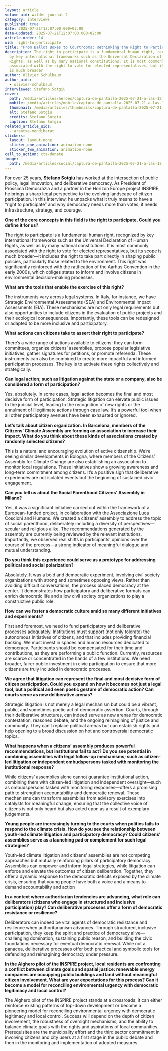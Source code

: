 ```yaml
---
layout: article
volume-uid: wilder-journal-2
category: interviews
published: true
date: 2025-07-21T12:07:00.000+02:00
date-updated: 2025-07-21T12:07:00.000+02:00
article-order: 14
uid: right-to-participate
title: "From Ballot Boxes to Courtrooms: Rethinking the Right to Participate"
description: The right to participate is a fundamental human right, recognized
  by key international frameworks such as the Universal Declaration of Human
  Rights, as well as by many national constitutions. It is most commonly
  associated with the right to vote for elected representatives, but its scope
  is much broader
author: Olivier Schulbaum
author_uids:
  - olivier-schulbaum
interviewee: Stefano Sotgiu
cover:
  path: /media/articles/heroes/captura-de-pantalla-2025-07-21-a-las-12.12.39.png
  mobile: /media/articles/mobile/captura-de-pantalla-2025-07-21-a-las-12.12.39.png
  thumbnail: /media/articles/thumbnails/captura-de-pantalla-2025-07-21-a-las-12.12.39.png
  alt: Stefano Sotgiu
  credits: Stefano Sotgiu
  caption: Stefano Sotgiu
related_article_uids:
  - arantxa-mendiharat
stickers:
  layout: layout-none
  sticker_one_animation: animation-none
  sticker_two_animation: animation-none
call_to_action: cta-donate
image:
  path: /media/articles/social/captura-de-pantalla-2025-07-21-a-las-12.12.39.png
---
```

For over 25 years, **Stefano Sotgiu** has worked at the intersection of public policy, legal innovation, and deliberative democracy. As President of Prossima Democrazia and a partner in the Horizon Europe project INSPIRE, he brings a sharp legal perspective to the evolving landscape of citizen participation. In this interview, he unpacks what it truly means to have a “right to participate” and why democracy needs more than votes; it needs infrastructure, strategy, and courage.

**One of the core concepts in this field is the right to participate. Could you define it for us?** 

The right to participate is a fundamental human right, recognized by key international frameworks such as the Universal Declaration of Human Rights, as well as by many national constitutions. It is most commonly associated with the right to vote for elected representatives, but its scope is much broader—it includes the right to take part directly in shaping public policies, particularly those related to the environment. This right was significantly reinforced with the ratification of the Aarhus Convention in the early 2000s, which obliges states to inform and involve citizens in environmental decision-making processes.

**What are the tools that enable the exercise of this right?**  

The instruments vary across legal systems. In Italy, for instance, we have Strategic Environmental Assessments (SEA) and Environmental Impact Assessments (EIA). These mechanisms are not only legal requirements but also opportunities to include citizens in the evaluation of public projects and their ecological consequences. Importantly, these tools can be redesigned or adapted to be more inclusive and participatory.

**What actions can citizens take to assert their right to participate?** 

There’s a wide range of actions available to citizens: they can form committees, organize citizens’ assemblies, propose popular legislative initiatives, gather signatures for petitions, or promote referenda. These instruments can also be combined to create more impactful and informed participation processes. The key is to activate these rights collectively and strategically.

**Can legal action; such as litigation against the state or a company, also be considered a form of participation?** 

Yes, absolutely. In some cases, legal action becomes the final and most decisive form of participation. Strategic litigation can elevate public issues to the judicial level, leading to the recognition of new rights or the annulment of illegitimate actions through case law. It’s a powerful tool when all other participatory avenues have been exhausted or ignored.

**Let’s talk about citizen organization. In Barcelona, members of the Citizens’ Climate Assembly are forming an association to increase their impact. What do you think about these kinds of associations created by randomly selected citizens?** 

This is a natural and encouraging evolution of active citizenship. We’re seeing similar developments in Bologna, where members of the Citizens’ Assembly for Climate Change are also establishing an association to monitor local regulations. These initiatives show a growing awareness and long-term commitment among citizens. It’s a positive sign that deliberative experiences are not isolated events but the beginning of sustained civic engagement.

**Can you tell us about the Social Parenthood Citizens’ Assembly in Milano?** 

Yes, it was a significant initiative carried out within the framework of a European-funded project, in collaboration with the Associazione Luca Coscioni and Humans. We created a citizens’ assembly to address the topic of social parenthood, deliberately including a diversity of perspectives—secular and religious alike. The recommendations generated by the assembly are currently being reviewed by the relevant institutions. Importantly, we observed real shifts in participants’ opinions over the course of the process—a strong indicator of meaningful dialogue and mutual understanding.

**Do you think this experience could serve as a prototype for addressing political and social polarization?** 

Absolutely. It was a bold and democratic experiment, involving civil society organizations with strong and sometimes opposing views. Rather than avoiding difficult conversations, the process placed democracy at the center. It demonstrates how participatory and deliberative formats can enrich democratic life and allow civil society organizations to play a constructive public role.

**How can we foster a democratic culture amid so many different initiatives and experiments?** 

First and foremost, we need to fund participatory and deliberative processes adequately. Institutions must support (not only tolerate) the autonomous initiatives of citizens, and that includes providing financial backing. We must invest in spaces and human resources dedicated to democracy. Participants should be compensated for their time and contributions, as they are performing a public function. Currently, resources are scarce or concentrated in the hands of a few institutions. We need broader, fairer public investment in civic participation to ensure that more citizens are truly included in democratic processes.

**We agree that litigation can represent the final and most decisive form of citizen participation. Could you expand on how it becomes not just a legal tool, but a political and even poetic gesture of democratic action? Can courts serve as new deliberative arenas?**

Strategic litigation is not merely a legal mechanism but could be a vibrant, public, and sometimes poetic act of democratic assertion. Courts, through their deliberative structures, can indeed serve as new arenas for democratic contestation, reasoned debate, and the ongoing reimagining of justice and community. They can’t replace political arenas but can establish rights and help opening to a broad discussion on hot and controversial democratic topics.

**What happens when a citizens’ assembly produces powerful recommendations, but institutions fail to act? Do you see potential in combining assemblies with legal follow-up mechanisms; such as citizen-led litigation or independent ombudspersons tasked with monitoring the institutional response?**

While citizens’ assemblies alone cannot guarantee institutional action, combining them with citizen-led litigation and independent oversight—such as ombudspersons tasked with monitoring responses—offers a promising path to strengthen accountability and democratic renewal. These mechanisms can transform assemblies from advisory exercises into catalysts for meaningful change, ensuring that the collective voice of citizens is not only heard but also acted upon as a result of exemplary judgements. 

**Young people are increasingly turning to the courts when politics fails to respond to the climate crisis. How do you see the relationship between youth-led climate litigation and participatory democracy? Could citizens’ assemblies serve as a launching pad or complement for such legal strategies?**

Youth-led climate litigation and citizens’ assemblies are not competing approaches but mutually reinforcing pillars of participatory democracy. Assemblies can empower and inform legal strategies, while litigation can enforce and elevate the outcomes of citizen deliberation. Together, they offer a dynamic response to the democratic deficits exposed by the climate crisis, ensuring that young people have both a voice and a means to demand accountability and action

**In a context where authoritarian tendencies are advancing, what role can deliberators (citizens who engage in structured and inclusive participation) play? Can deliberative processes offer a form of democratic resistance or resilience?**

Deliberators can indeed be vital agents of democratic resistance and resilience when authoritarianism advances. Through structured, inclusive participation, they keep the spirit and practice of democracy alive—challenging domination, sustaining public reason, and building the civic foundations necessary for eventual democratic renewal. While not a panacea, deliberative processes offer both practical and symbolic tools for defending and reimagining democracy under pressure.

**In the Alghero pilot of the INSPIRE project, local residents are confronting a conflict between climate goals and spatial justice: renewable energy companies are occupying public buildings and land without meaningful citizen involvement. What are your expectations for this process? Can it become a model for reconciling environmental urgency with democratic legitimacy and local control?**

The Alghero pilot of the INSPIRE project stands at a crossroads: it can either reinforce existing patterns of top-down development or become a pioneering model for reconciling environmental urgency with democratic legitimacy and local control. Success will depend on the depth of citizen involvement, the robustness of oversight mechanisms, and the ability to balance climate goals with the rights and aspirations of local communities. Prerequisites are the municipality effort and the third sector commitment in involving citizens and city users at a first stage in the public debate and then in the monitoring and implementation of adopted measures.

